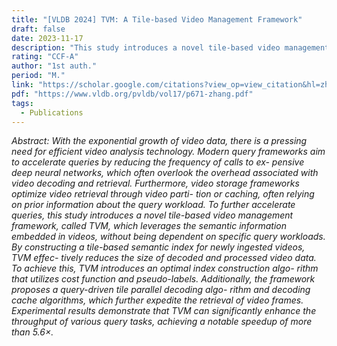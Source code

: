 ```yaml
---
title: "[VLDB 2024] TVM: A Tile-based Video Management Framework"
draft: false
date: 2023-11-17
description: "This study introduces a novel tile-based video management framework, called TVM, which leverages the semantic information embedded in videos. By constructing a tile-based semantic index for newly ingested videos, TVM effectively reduces the size of decoded and processed video data."
rating: "CCF-A"
author: "1st auth."
period: "M."
link: "https://scholar.google.com/citations?view_op=view_citation&hl=zh-CN&user=ZkcJasgAAAAJ&citation_for_view=ZkcJasgAAAAJ:9yKSN-GCB0IC"
pdf: "https://www.vldb.org/pvldb/vol17/p671-zhang.pdf"
tags:
  - Publications
---
```


*Abstract: With the exponential growth of video data, there is a pressing need for efficient video analysis technology. Modern query frameworks aim to accelerate queries by reducing the frequency of calls to ex- pensive deep neural networks, which often overlook the overhead associated with video decoding and retrieval. Furthermore, video storage frameworks optimize video retrieval through video parti- tion or caching, often relying on prior information about the query workload. To further accelerate queries, this study introduces a novel tile-based video management framework, called TVM, which leverages the semantic information embedded in videos, without being dependent on specific query workloads. By constructing a tile-based semantic index for newly ingested videos, TVM effec- tively reduces the size of decoded and processed video data. To achieve this, TVM introduces an optimal index construction algo- rithm that utilizes cost function and pseudo-labels. Additionally, the framework proposes a query-driven tile parallel decoding algo- rithm and decoding cache algorithms, which further expedite the retrieval of video frames. Experimental results demonstrate that TVM can significantly enhance the throughput of various query tasks, achieving a notable speedup of more than 5.6$\times$.*